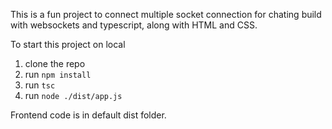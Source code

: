 This is a fun project to connect multiple socket connection for chating build with websockets and typescript, along with HTML and CSS.

To start this project on local

1. clone the repo
2. run `npm install`
3. run `tsc`
4. run `node ./dist/app.js`

Frontend code is in default dist folder.
